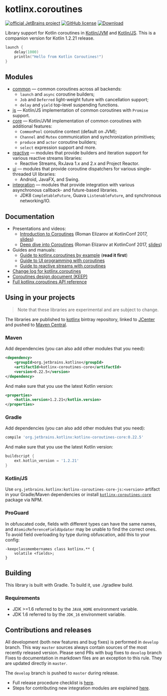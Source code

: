 # kotlinx.coroutines 

[![official JetBrains project](http://jb.gg/badges/official.svg)](https://confluence.jetbrains.com/display/ALL/JetBrains+on+GitHub)
[![GitHub license](https://img.shields.io/badge/license-Apache%20License%202.0-blue.svg?style=flat)](http://www.apache.org/licenses/LICENSE-2.0)
[![Download](https://api.bintray.com/packages/kotlin/kotlinx/kotlinx.coroutines/images/download.svg?version=0.22.5) ](https://bintray.com/kotlin/kotlinx/kotlinx.coroutines/0.22.5)

Library support for Kotlin coroutines in
[Kotlin/JVM](core/README.md) and
[Kotlin/JS](js/README.md).
This is a companion version for Kotlin 1.2.21 release.

```kotlin
launch {
    delay(1000)
    println("Hello from Kotlin Coroutines!")
}
```

## Modules

* [common](common/README.md) &mdash; common coroutines across all backends:
  * `launch` and `async` coroutine builders;
  * `Job` and `Deferred` light-weight future with cancellation support;
  * `delay` and `yield` top-level suspending functions.
* [js](js/README.md) &mdash; Kotlin/JS implementation of common coroutines with `Promise` support.
* [core](core/README.md) &mdash; Kotlin/JVM implementation of common coroutines with additional features:
  * `CommonPool` coroutine context (default on JVM);
  * `Channel` and `Mutex` communication and synchronization primitives;
  * `produce` and `actor` coroutine builders;
  * `select` expression support and more.
* [reactive](reactive/README.md) &mdash; modules that provide builders and iteration support for various reactive streams libraries:
  * Reactive Streams, RxJava 1.x and 2.x and Project Reactor. 
* [ui](ui/README.md) &mdash; modules that provide coroutine dispatchers for various single-threaded UI libraries:
  * Android, JavaFX, and Swing.
* [integration](integration/README.md) &mdash; modules that provide integration with various asynchronous callback- and future-based libraries.
  * JDK8 `CompletableFuture`, Guava `ListenableFuture`, and synchronous networking/IO.

## Documentation

* Presentations and videos:
   * [Introduction to Coroutines](https://www.youtube.com/watch?v=_hfBv0a09Jc) (Roman Elizarov at KotlinConf 2017, [slides](https://www.slideshare.net/elizarov/introduction-to-coroutines-kotlinconf-2017))
   * [Deep dive into Coroutines](https://www.youtube.com/watch?v=YrrUCSi72E8) (Roman Elizarov at KotlinConf 2017, [slides](https://www.slideshare.net/elizarov/deep-dive-into-coroutines-on-jvm-kotlinconf-2017))
* Guides and manuals: 
  * [Guide to kotlinx.coroutines by example](coroutines-guide.md) (**read it first**)
  * [Guide to UI programming with coroutines](ui/coroutines-guide-ui.md)
  * [Guide to reactive streams with coroutines](reactive/coroutines-guide-reactive.md)
* [Change log for kotlinx.coroutines](CHANGES.md)
* [Coroutines design document (KEEP)](https://github.com/Kotlin/kotlin-coroutines/blob/master/kotlin-coroutines-informal.md)
* [Full kotlinx.coroutines API reference](http://kotlin.github.io/kotlinx.coroutines)
 
## Using in your projects

> Note that these libraries are experimental and are subject to change.

The libraries are published to [kotlinx](https://bintray.com/kotlin/kotlinx/kotlinx.coroutines) bintray repository,
linked to [JCenter](https://bintray.com/bintray/jcenter?filterByPkgName=kotlinx.coroutines) and 
pushed to [Maven Central](https://search.maven.org/#search%7Cga%7C1%7Cg%3Aorg.jetbrains.kotlinx%20a%3Akotlinx-coroutines*).

### Maven

Add dependencies (you can also add other modules that you need):

```xml
<dependency>
    <groupId>org.jetbrains.kotlinx</groupId>
    <artifactId>kotlinx-coroutines-core</artifactId>
    <version>0.22.5</version>
</dependency>
```

And make sure that you use the latest Kotlin version:

```xml
<properties>
    <kotlin.version>1.2.21</kotlin.version>
</properties>
```

### Gradle

Add dependencies (you can also add other modules that you need):

```groovy
compile 'org.jetbrains.kotlinx:kotlinx-coroutines-core:0.22.5'
```

And make sure that you use the latest Kotlin version:

```groovy
buildscript {
    ext.kotlin_version = '1.2.21'
}
```

### Kotlin/JS

Use `org.jetbrains.kotlinx:kotlinx-coroutines-core-js:<version>` artifact in your Gradle/Maven dependencies 
or install [`kotlinx-coroutines-core`](https://www.npmjs.com/package/kotlinx-coroutines-core) package via NPM. 

### ProGuard

In obfuscated code, fields with different types can have the same names,
and `AtomicReferenceFieldUpdater` may be unable to find the correct ones.
To avoid field overloading by type during obfuscation, add this to your config:

```
-keepclassmembernames class kotlinx.** {
    volatile <fields>;
}
```

## Building 
This library is built with Gradle. To build it, use ./gradlew build. 

### Requirements
* JDK >=1.6 referred to by the `JAVA_HOME` environment variable.
* JDK 1.6 referred to by the `JDK_16` environment variable.

## Contributions and releases

All development (both new features and bug fixes) is performed in `develop` branch. 
This way `master` sources always contain sources of the most recently released version.
Please send PRs with bug fixes to `develop` branch
Fixes to documentation in markdown files are an exception to this rule. They are updated directly in `master`.
                                                                          
The `develop` branch is pushed to `master` during release.

* Full release procedure checklist is [here](RELEASE.md).
* Steps for contributing new integration modules are explained [here](integration/README.md#Contributing).

